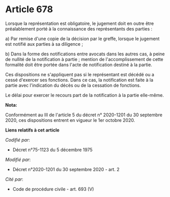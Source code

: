 # Article 678

Lorsque la représentation est obligatoire, le jugement doit en outre être préalablement porté à la connaissance des
représentants des parties :

a) Par remise d'une copie de la décision par le greffe, lorsque le jugement est notifié aux parties à sa diligence ;

b) Dans la forme des notifications entre avocats dans les autres cas, à peine de nullité de la notification à partie ;
mention de l'accomplissement de cette formalité doit être portée dans l'acte de notification destiné à la partie.

Ces dispositions ne s'appliquent pas si le représentant est décédé ou a cessé d'exercer ses fonctions. Dans ce cas, la
notification est faite à la partie avec l'indication du décès ou de la cessation de fonctions.

Le délai pour exercer le recours part de la notification à la partie elle-même.

**Nota:**

Conformément au III de l'article 5 du décret n° 2020-1201 du 30 septembre 2020, ces dispositions entrent en vigueur le 1er
octobre 2020.

**Liens relatifs à cet article**

_Codifié par_:

  - Décret n°75-1123 du 5 décembre 1975

_Modifié par_:

  - Décret n°2020-1201 du 30 septembre 2020 - art. 2

_Cité par_:

  - Code de procédure civile - art. 693 (V)
